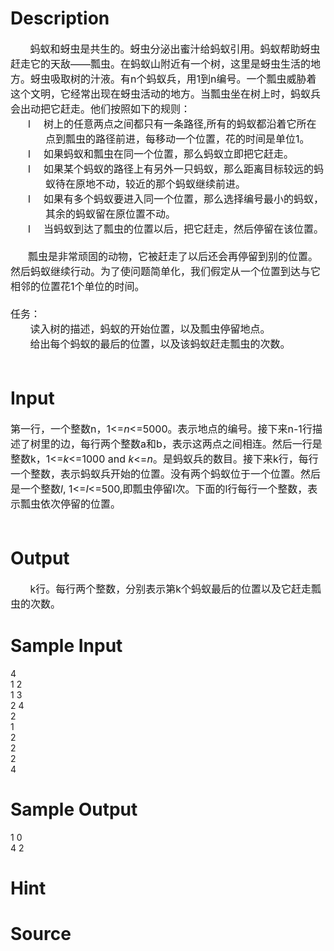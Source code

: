 
# Description

<div class="content"><div><span style="font-size: medium">       蚂蚁和蚜虫是共生的。蚜虫分泌出蜜汁给蚂蚁引用。蚂蚁帮助蚜虫赶走它的天敌——瓢虫。在蚂蚁山附近有一个树，这里是蚜虫生活的地方。蚜虫吸取树的汁液。有n个蚂蚁兵，用1到n编号。一个瓢虫威胁着这个文明，它经常出现在蚜虫活动的地方。当瓢虫坐在树上时，蚂蚁兵会出动把它赶走。他们按照如下的规则：       </span></div>
<div style="margin: 0cm 0cm 0pt 42pt; text-indent: -21pt"><span style="font-size: medium">l<span style="font: 7pt &#39;Times New Roman&#39;">         </span>树上的任意两点之间都只有一条路径,所有的蚂蚁都沿着它所在点到瓢虫的路径前进，每移动一个位置，花的时间是单位1。</span></div>
<div style="margin: 0cm 0cm 0pt 42pt; text-indent: -21pt"><span style="font-size: medium">l<span style="font: 7pt &#39;Times New Roman&#39;">         </span>如果蚂蚁和瓢虫在同一个位置，那么蚂蚁立即把它赶走。</span></div>
<div style="margin: 0cm 0cm 0pt 42pt; text-indent: -21pt"><span style="font-size: medium">l<span style="font: 7pt &#39;Times New Roman&#39;">         </span>如果某个蚂蚁的路径上有另外一只蚂蚁，那么距离目标较远的蚂蚁待在原地不动，较近的那个蚂蚁继续前进。</span></div>
<div style="margin: 0cm 0cm 0pt 42pt; text-indent: -21pt"><span style="font-size: medium">l<span style="font: 7pt &#39;Times New Roman&#39;">         </span>如果有多个蚂蚁要进入同一个位置，那么选择编号最小的蚂蚁，其余的蚂蚁留在原位置不动。</span></div>
<div style="margin: 0cm 0cm 0pt 42pt; text-indent: -21pt"><span style="font-size: medium">l<span style="font: 7pt &#39;Times New Roman&#39;">         </span>当蚂蚁到达了瓢虫的位置以后，把它赶走，然后停留在该位置。</span></div>
<div><span style="font-size: medium"> </span></div>
<div style="text-indent: 21pt"><span style="font-size: medium">瓢虫是非常顽固的动物，它被赶走了以后还会再停留到别的位置。然后蚂蚁继续行动。为了使问题简单化，我们假定从一个位置到达与它相邻的位置花1个单位的时间。</span></div>
<div><span style="font-size: medium"> </span></div>
<div><span style="font-size: medium">任务：</span></div>
<div><span style="font-size: medium">       读入树的描述，蚂蚁的开始位置，以及瓢虫停留地点。</span></div>
<div><span style="font-size: medium">       给出每个蚂蚁的最后的位置，以及该蚂蚁赶走瓢虫的次数。</span></div>
<div><span style="font-size: medium"> </span></div></div>

# Input

<div class="content"><div><span style="font-size: medium">第一行，一个整数n，1&lt;=<i>n</i>&lt;=5000。表示地点的编号。接下来n-1行描述了树里的边，每行两个整数a和b，表示这两点之间相连。然后一行是整数k，1&lt;=<i>k</i>&lt;=1000 and <i>k</i>&lt;=<i>n</i>。是蚂蚁兵的数目。接下来k行，每行一个整数，表示蚂蚁兵开始的位置。没有两个蚂蚁位于一个位置。然后是一个整数<i>l</i>, 1&lt;=<i>l</i>&lt;=500,即瓢虫停留l次。下面的l行每行一个整数，表示瓢虫依次停留的位置。</span></div>
<div><span style="font-size: medium"> </span></div></div>

# Output

<div class="content"><div><span style="font-size: medium">       k行。每行两个整数，分别表示第k个蚂蚁最后的位置以及它赶走瓢虫的次数。</span></div></div>

# Sample Input

<div class="content"><span class="sampledata">4<br/>
1 2<br/>
1 3<br/>
2 4<br/>
2<br/>
1<br/>
2<br/>
2<br/>
2<br/>
4<br/>
</span></div>

# Sample Output

<div class="content"><span class="sampledata">1 0<br/>
4 2<br/>
</span></div>

# Hint

<div class="content"><p></p></div>

# Source

<div class="content"><p><a href="problemset.php?search="></a></p></div>

